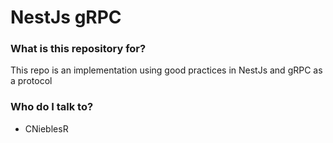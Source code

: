 # NestJs gRPC

### What is this repository for?

This repo is an implementation using good practices in NestJs and gRPC as a protocol

### Who do I talk to?

- CNieblesR
